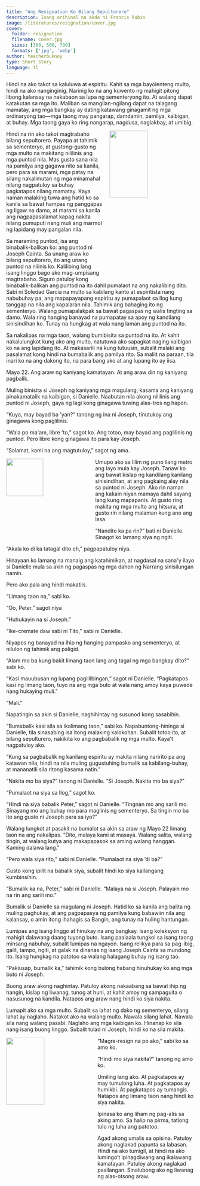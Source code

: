 ```yaml
---
title: "Ang Resignation Ko Bilang Sepultorero"
description: Isang orihinal na akda ni Francis Rubio
image: /literatures/resignation/cover.jpg
cover:
  folder: resignation
  filename: cover.jpg
  sizes: [300, 500, 700]
  formats: ['jpg', 'webp']
author: teacherbuknoy
type: Short Story
language: tl
---
```


Hindi na ako takot sa kaluluwa at espiritu. Kahit sa mga bayolenteng multo, hindi na ako nanginginig. Narinig ko na ang kuwento ng mahigit pitong libong kalansay na nakabaon sa lupa ng sementeryong ito. At walang dapat katakutan sa mga ito. Maliban sa mangilan-ngilang dapat na talagang mamatay, ang mga bangkay ay dating katawang ginagamit ng mga ordinaryong tao—mga taong may pangarap, damdamin, pamilya, kaibigan, at buhay. Mga taong gaya ko ring nangarap, nagdusa, naglakbay, at umibig.

<img src="/assets/images/literatures/Z-but.png" alt="" style="float: right; shape-outside: url(/assets/images/literatures/Z-but.png); width: min(45ch, 45%);margin-left: 2ch;shape-margin: 1ch;">


Hindi na rin ako takot magtrabaho bilang sepultorero. Payapa at tahimik sa sementeryo, at gustong-gusto ng mga multo na makitang nililinis ang mga puntod nila. Mas gusto sana nila na pamilya ang gagawa nito sa kanila, pero para sa marami, mga patay na silang nakalimutan ng mga minamahal nilang nagpatuloy sa buhay pagkatapos nilang mamatay. Kaya naman malaking tuwa ang hatid ko sa kanila sa bawat hampas ng panggapas ng ligaw na damo, at marami sa kanila ang nagpapasalamat kapag nakita nilang pumuputi nang muli ang marmol ng lapidang may pangalan nila.

Sa maraming puntod, isa ang binabalik-balikan ko: ang puntod ni Joseph Cainta. Sa unang araw ko bilang sepultorero, ito ang unang puntod na nilinis ko. Kalilibing lang isang linggo bago ako mag-umpisang magtrabaho. Siguro patuloy kong binabalik-balikan ang puntod na ito dahil pumalaot na ang nakalibing dito. Sabi ni Soledad Garcia na multo sa kabilang kanto at espiritista nang nabubuhay pa, ang mapapayapang espiritu ay pumapalaot sa Ilog kung tanggap na nila ang kapalaran nila. Tahimik ang bahaging ito ng sementeryo. Walang pumapalakpak sa bawat pagaspas ng walis tingting sa damo. Wala ring hanging banayad na pumapatay sa apoy ng kandilang sinisindihan ko. Tunay na hungkag at wala nang laman ang puntod na ito.

Sa nakalipas na mga taon, walang bumibisita sa puntod na ito. At kahit nakalulungkot kung ako ang multo, natutuwa ako sapagkat naging kaibigan ko na ang lapidang ito. At makasarili na kung tutuusin, subalit malaki ang pasalamat kong hindi na bumabalik ang pamilya rito. Sa maliit na paraan, tila inari ko na ang dakong ito, na para bang ako at ang lupang ito ay iisa.

Mayo 22. Ang araw ng kaniyang kamatayan. At ang araw din ng kaniyang pagbalik.

Muling binisita si Joseph ng kaniyang mga magulang, kasama ang kaniyang pinakamatalik na kaibigan, si Danielle. Naabutan nila akong nililinis ang puntod ni Joseph, gaya ng lagi kong ginagawa tuwing alas-tres ng hapon.

“Kuya, may bayad ba ’yan?” tanong ng ina ni Joseph, tinutukoy ang ginagawa kong paglilinis.

“Wala po ma'am, libre ’to,” sagot ko. Ang totoo, may bayad ang paglilinis ng puntod. Pero libre kong ginagawa ito para kay Joseph.

“Salamat, kami na ang magtutuloy,” sagot ng ama.

<img src="/assets/images/literatures/tree.png" alt="" style="float: left; shape-outside: url(/assets/images/literatures/tree.png); width: min(25ch, 45%);margin-right: 2ch;shape-margin: 1ch;">

Umupo ako sa lilim ng puno ilang metro ang layo mula kay Joseph. Tanaw ko ang bawat kislap ng kandilang kanilang sinisindihan, at ang pagkaing alay nila sa puntod ni Joseph. Ako rin naman ang kakain niyan mamaya dahil sayang lang kung mapapanis. At gusto ring makita ng mga multo ang hitsura, at gusto rin nilang malaman kung ano ang lasa.

“Nandito ka pa rin?” bati ni Danielle. Sinagot ko lamang siya ng ngiti.

“Akala ko di ka tatagal dito eh,” pagpapatuloy niya.

Hinayaan ko lamang na manaig ang katahimikan, at nagdasal na sana'y ilayo si Danielle mula sa akin ng pagaspas ng mga dahon ng Narrang sinisilungan namin.

Pero ako pala ang hindi makatiis.

“Limang taon na,” sabi ko.

“Oo, Peter,” sagot niya

“Huhukayin na si Joseph.”

“Ike-cremate daw sabi ni Tito,” sabi ni Danielle.

Niyapos ng banayad na ihip ng hanging pampasko ang sementeryo, at nilulon ng tahimik ang paligid.

“Alam mo ba kung bakit limang taon lang ang tagal ng mga bangkay dito?” sabi ko.

“Kasi mauubusan ng lupang paglilibingan,” sagot ni Danielle. “Pagkatapos kasi ng limang taon, tuyo na ang mga buto at wala nang amoy kaya puwede nang hukaying muli.”

“Mali.”

Napatingin sa akin si Danielle, naghihintay ng susunod kong sasabihin.

“Bumabalik kasi sila sa ikalimang taon,” sabi ko. Napabuntong-hininga si Danielle, tila sinasabing isa itong malaking kalokohan. Subalit totoo ito, at bilang sepulturero, nakikita ko ang pagbabalik ng mga multo. Kaya't nagpatuloy ako.

“Kung sa pagbabalik ng kanilang espiritu ay makita nilang naririto pa ang katawan nila, hindi na nila muling gugustuhing bumalik sa kabilang-buhay, at mananatili sila ritong kasama natin.”

“Nakita mo ba siya?” tanong ni Danielle. “Si Joseph. Nakita mo ba siya?”

“Pumalaot na siya sa Ilog,” sagot ko.

“Hindi na siya babalik Peter,” sagot ni Danielle. “Tingnan mo ang sarili mo. Sinayang mo ang buhay mo para maglinis ng sementeryo. Sa tingin mo ba ito ang gusto ni Joseph para sa iyo?”

Walang lungkot at pasakit na bumalot sa akin sa araw ng Mayo 22 limang taon na ang nakalipas. “Dito, malaya kami at masaya. Walang salita, walang tingin, at walang kutya ang makapapasok sa aming walang hanggan. Kaming dalawa lang.”

“Pero wala siya rito,” sabi ni Danielle. “Pumalaot na siya ’di ba?”

Gusto kong ipilit na babalik siya, subalit hindi ko siya kailangang kumbinsihin.

“Bumalik ka na, Peter,” sabi ni Danielle. “Malaya na si Joseph. Palayain mo na rin ang sarili mo.”

Bumalik si Danielle sa magulang ni Joseph. Hatid ko sa kanila ang balita ng muling paghukay, at ang pagpapasya ng pamilya kung babawiin nila ang kalansay, o amin itong ihahagis sa Bangin, ang tunay na huling hantungan.

Lumipas ang isang linggo at hinukay na ang bangkay. Isang koleksyon ng mahigit dalawang daang tuyong buto. Isang paalaala tungkol sa isang taong minsang nabuhay, subalit lumipas na ngayon. Isang relikya para sa pag-ibig, galit, tampo, ngiti, at galak na dinanas ng isang Joseph Cainta sa mundong ito. Isang hungkag na patotoo sa walang halagang buhay ng isang tao.

“Pakiusap, bumalik ka,” tahimik kong bulong habang hinuhukay ko ang mga buto ni Joseph.

Buong araw akong naghintay. Patuloy akong nakaabang sa bawat ihip ng hangin, kislap ng liwanag, tunog at huni, at kahit amoy ng sampaguita o nasusunog na kandila. Natapos ang araw nang hindi ko siya nakita.

Lumapit ako sa mga multo. Subalit sa lahat ng dako ng sementeryo, silang lahat ay naglaho. Natakot ako na walang multo. Nawala silang lahat. Nawala sila nang walang pasabi. Naglaho ang mga kaibigan ko. Hinanap ko sila nang isang buong linggo. Subalit tulad ni Joseph, hindi ko na sila makita.

<img src="/assets/images/literatures/COFFEE.png" alt="" style="float: left; shape-outside: url(/assets/images/literatures/COFFEE.png); width: min(45ch, 45%);margin-right: 2ch;shape-margin: 1ch;">

“Magre-resign na po ako,” sabi ko sa amo ko.

“Hindi mo siya nakita?” tanong ng amo ko.

Umiling lang ako. At pagkatapos ay may tumulong luha. At pagkatapos ay humikbi. At pagkatapos ay tumangis. Natapos ang limang taon nang hindi ko siya nakita.

Ipinasa ko ang liham ng pag-alis sa aking amo. Sa halip na pirma, tatlong tulo ng luha ang patotoo.

Agad akong umalis sa opisina. Patuloy akong naglakad papunta sa labasan. Hindi na ako tumigil, at hindi na ako lumingo’t ipinagdiwang ang ikalawang kamatayan. Patuloy akong naglakad pasilangan. Sinalubong ako ng liwanag ng alas-otsong araw.
